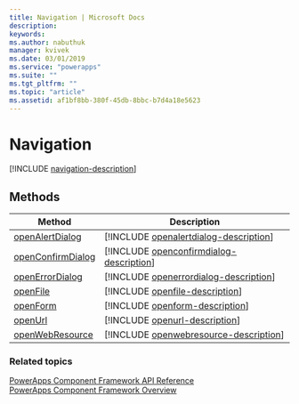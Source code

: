 ```yaml
---
title: Navigation | Microsoft Docs
description: 
keywords:
ms.author: nabuthuk
manager: kvivek
ms.date: 03/01/2019
ms.service: "powerapps"
ms.suite: ""
ms.tgt_pltfrm: ""
ms.topic: "article"
ms.assetid: af1bf8bb-380f-45db-8bbc-b7d4a18e5623
---
```


# Navigation

[!INCLUDE [navigation-description](includes/navigation-description.md)]

## Methods

|Method | Description |
| ------|-------------|
|[openAlertDialog](navigation/openalertdialog.md)|[!INCLUDE [openalertdialog-description](navigation/includes/openalertdialog-description.md)]|
|[openConfirmDialog](navigation/openconfirmdialog.md)|[!INCLUDE [openconfirmdialog-description](navigation/includes/openconfirmdialog-description.md)]|
|[openErrorDialog](navigation/openerrordialog.md)|[!INCLUDE [openerrordialog-description](navigation/includes/openerrordialog-description.md)]|
|[openFile](navigation/openfile.md)|[!INCLUDE [openfile-description](navigation/includes/openfile-description.md)]|
|[openForm](navigation/openform.md)|[!INCLUDE [openform-description](navigation/includes/openform-description.md)]|
|[openUrl](navigation/openurl.md)|[!INCLUDE [openurl-description](navigation/includes/openurl-description.md)]|
|[openWebResource](navigation/openwebresource.md)|[!INCLUDE [openwebresource-description](navigation/includes/openwebresource-description.md)]|


### Related topics

[PowerApps Component Framework API Reference](../reference/index.md)<br/>
[PowerApps Component Framework Overview](../overview.md)
